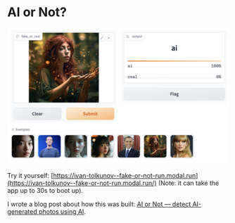 # AI or Not?

![Demo of the app that can classify images into AI and real](.github/demo.png)

Try it yourself: [https://ivan-tolkunov--fake-or-not-run.modal.run](https://ivan-tolkunov--fake-or-not-run.modal.run/) (Note: it can take the app up to 30s to boot up).

I wrote a blog post about how this was built: [AI or Not — detect AI-generated photos using AI](https://tolkunov.dev/ai-or-not).
